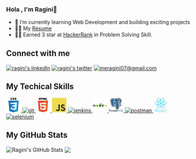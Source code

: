 ### Hola , I'm Ragini👋



- 🔭 I’m currently learning Web Development and building exciting projects
- 👨‍💻 My <a href="">[Resume](https://github.com/ragini07/ragini07/files/8457283/Ragini.s-Resume.pdf)</a>
- 👨‍💻 Earned 3 star at <a href="https://www.hackerrank.com/meragini07">HackerRank</a> in Problem Solving Skill.


## Connect with me
<a href="https://www.linkedin.com/in/ragini-singh-a67358179/" target="blank"><img align="center" src="https://raw.githubusercontent.com/rahuldkjain/github-profile-readme-generator/master/src/images/icons/Social/linked-in-alt.svg" alt="ragini's linkedIn" height="30" width="35" /></a>
<a href="https://twitter.com/Ragini94008326" target="blank"><img align="center" src="https://raw.githubusercontent.com/rahuldkjain/github-profile-readme-generator/master/src/images/icons/Social/twitter.svg" alt="ragini's twitter" height="30" width="35" /></a>
<a href="mailto:meragini07@gmail.com" target="blank"><img align="center" src="https://img.icons8.com/color/48/000000/gmail-new.png" alt="meragini07@gmail.com" height="40" width="35" /></a>

## My Techical Skills
<p align="left"> <a href="https://www.w3schools.com/css/" target="_blank" rel="noreferrer"> <img src="https://raw.githubusercontent.com/devicons/devicon/master/icons/css3/css3-original-wordmark.svg" alt="css3" width="40" height="40"/> </a> <a href="https://git-scm.com/" target="_blank" rel="noreferrer"> <img src="https://www.vectorlogo.zone/logos/git-scm/git-scm-icon.svg" alt="git" width="40" height="40"/> </a> <a href="https://www.w3.org/html/" target="_blank" rel="noreferrer"> <img src="https://raw.githubusercontent.com/devicons/devicon/master/icons/html5/html5-original-wordmark.svg" alt="html5" width="40" height="40"/> </a> <a href="https://developer.mozilla.org/en-US/docs/Web/JavaScript" target="_blank" rel="noreferrer"> <img src="https://raw.githubusercontent.com/devicons/devicon/master/icons/javascript/javascript-original.svg" alt="javascript" width="40" height="40"/> </a> <a href="https://www.jenkins.io" target="_blank" rel="noreferrer"> <img src="https://www.vectorlogo.zone/logos/jenkins/jenkins-icon.svg" alt="jenkins" width="40" height="40"/> </a> <a href="https://nodejs.org" target="_blank" rel="noreferrer"> <img src="https://raw.githubusercontent.com/devicons/devicon/master/icons/nodejs/nodejs-original-wordmark.svg" alt="nodejs" width="40" height="40"/> </a> <a href="https://www.postgresql.org" target="_blank" rel="noreferrer"> <img src="https://raw.githubusercontent.com/devicons/devicon/master/icons/postgresql/postgresql-original-wordmark.svg" alt="postgresql" width="40" height="40"/> </a> <a href="https://postman.com" target="_blank" rel="noreferrer"> <img src="https://www.vectorlogo.zone/logos/getpostman/getpostman-icon.svg" alt="postman" width="40" height="40"/> </a> <a href="https://reactjs.org/" target="_blank" rel="noreferrer"> <img src="https://raw.githubusercontent.com/devicons/devicon/master/icons/react/react-original-wordmark.svg" alt="react" width="40" height="40"/> </a> <a href="https://www.selenium.dev" target="_blank" rel="noreferrer"> <img src="https://raw.githubusercontent.com/detain/svg-logos/780f25886640cef088af994181646db2f6b1a3f8/svg/selenium-logo.svg" alt="selenium" width="40" height="40"/> </a> </p>


## My GitHub Stats

 <div>
  
  <img align="center" src="https://github-readme-stats.vercel.app/api?username=ragini07&show_icons=true&line_height=27&count_private=true&title_color=ffffff&text_color=c9cacc&icon_color=facc15&bg_color=0f172a" alt="Ragini's GitHub Stats" />


  <img align="center" src="https://github-readme-stats.vercel.app/api/top-langs/?username=ragini07&title_color=ffffff&text_color=c9cacc&icon_color=2bbc8a&bg_color=0f172a&langs_count=3" />
  </div>


